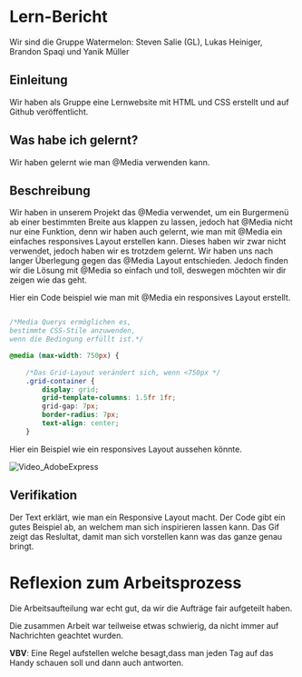 # Lern-Bericht
Wir sind die Gruppe Watermelon: Steven Salie (GL), Lukas Heiniger, Brandon Spaqi und Yanik Müller 
## Einleitung

Wir haben als Gruppe eine Lernwebsite mit HTML und CSS erstellt und auf Github veröffentlicht.
## Was habe ich gelernt?
Wir haben gelernt wie man @Media verwenden kann.
## Beschreibung
Wir haben in unserem Projekt das @Media verwendet, um ein Burgermenü ab einer bestimmten Breite aus klappen zu lassen, jedoch hat @Media nicht nur eine Funktion, denn wir haben auch gelernt, wie man mit @Media ein einfaches responsives Layout erstellen kann. Dieses haben wir zwar nicht verwendet, jedoch haben wir es trotzdem gelernt. Wir haben uns nach langer Überlegung gegen das @Media Layout entschieden. Jedoch finden wir die Lösung mit @Media so einfach und toll, deswegen möchten wir dir zeigen wie das geht.

Hier ein Code beispiel wie man mit @Media ein responsives Layout erstellt.
```css

/*Media Querys ermöglichen es, 
bestimmte CSS-Stile anzuwenden, 
wenn die Bedingung erfüllt ist.*/

@media (max-width: 750px) {
    
    /*Das Grid-Layout verändert sich, wenn <750px */
    .grid-container {
        display: grid;
        grid-template-columns: 1.5fr 1fr;
        grid-gap: 7px;
        border-radius: 7px;
        text-align: center;
    }
```
Hier ein Beispiel wie ein responsives Layout aussehen könnte.

![Video_AdobeExpress](https://github.com/FazeGlizzy/LA1600_Watermelon/assets/111046378/a9cf6c1d-5a3b-4ae8-aed6-bb7747ac25fd)




## Verifikation

Der Text erklärt, wie man ein Responsive Layout macht.
Der Code gibt ein gutes Beispiel ab, an welchem man sich inspirieren lassen kann.
Das Gif zeigt das Reslultat, damit man sich vorstellen kann was das ganze genau bringt.

# Reflexion zum Arbeitsprozess

Die Arbeitsaufteilung war echt gut, da wir die Aufträge fair aufgeteilt haben.

Die zusammen Arbeit war teilweise etwas schwierig, da nicht immer auf Nachrichten geachtet wurden. 

**VBV**: Eine Regel aufstellen welche besagt,dass man jeden Tag auf das Handy schauen soll und dann auch antworten.
